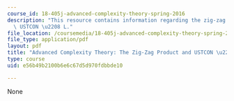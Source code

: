 ```yaml
---
course_id: 18-405j-advanced-complexity-theory-spring-2016
description: "This resource contains information regarding the zig-zag product and\
  \ USTCON \u2208 L."
file_location: /coursemedia/18-405j-advanced-complexity-theory-spring-2016/e56b49b2100b6e6c67d5d970fdbbde10_MIT18_405JS16_Zig-Zag.pdf
file_type: application/pdf
layout: pdf
title: "Advanced Complexity Theory: The Zig-Zag Product and USTCON \u2208 L"
type: course
uid: e56b49b2100b6e6c67d5d970fdbbde10

---
```

None